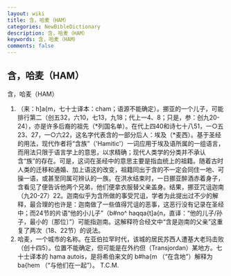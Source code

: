 ```yaml
---
layout: wiki
title: 含，哈麦（HAM）
categories: NewBibleDictionary
description: 含，哈麦（HAM）
keywords: 含，哈麦（HAM）
comments: false
---
```


## 含，哈麦（HAM）



含，哈麦（HAM）
1. （来：h]a{m，七十士译本：cham；语源不能确定）。挪亚的一个儿子，可能排行第二（创五32，六10，七13，九18；代上一4、8；只是，参：创九20-24），亦是许多后裔的祖先（*列国名单）。在代上四40和诗七十八51，一○五23、27，一○六22，这名字代表含的一部分后人：埃及（*麦西）。基于圣经的用法，现代作者将“含族”（'Hamitic'）一词应用于埃及语所属的一组语言，而用法只限于语言学上的意思，以求精确；现代人类学的分类并不承认含“族”的存在。可是，这词在圣经中的意思主要是指血统上的祖籍。随着古时人类的迁移和通婚、加上语这的改变，祖籍同出于含的不一定会同住一地、可操一语，或甚至同属可辨认的一族。在洪水结束时，一日挪亚醉酒赤着身子，含看见了便告诉他两个兄弟，他们便拿衣服替父亲盖身。结果，挪亚咒诅迦南（九20-27）22。迦南似乎为含所做的事受咒诅，学者为此提出过不少的解释，最合理的也许是：迦南做了一些值得咒诅的恶事，这恶行没有记录在圣经中；而24节的片语“他的小儿子”（b#no^ haqqa{t]a{n，直译：“他的儿子/孙子，最小的〔那位〕”）可能指迦南。这解释符合经文中“含是迦南的父亲”这重复了两次（18、22节）的说法。
2. 哈麦，一个城市的名称。在亚伯拉罕时代，该城的居民苏西人遭基大老玛击败（创十四5）。位置不能确定，但可能是在外约但（Transjordan）某地方。七十士译本的 hama autois，是将希伯来文的 b#ha{m （“在含地”）解释为 ba{hem （“与他们在一起”）。
T.C.M.




